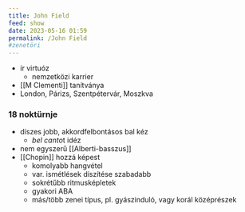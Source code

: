 ```yaml
---
title: John Field
feed: show
date: 2023-05-16 01:59
permalink: /John Field
#zenetöri
---
```


- ír virtuóz
	- nemzetközi karrier
- [[M Clementi]] tanítványa
- London, Párizs, Szentpétervár, Moszkva

### **18 noktürnje**
- díszes jobb, akkordfelbontásos bal kéz
	- *bel canto*t idéz
- nem egyszerű [[Alberti-basszus]]
- [[Chopin]] hozzá képest
	- komolyabb hangvétel
	- var. ismétlések díszítése szabadabb
	- sokrétűbb ritmusképletek
	- gyakori ABA
	- más/több zenei típus, pl. gyászinduló, vagy korál középrészek